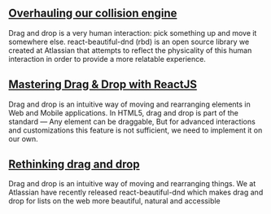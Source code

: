 ## [Overhauling our collision engine](https://dev.to/alexandereardon/overhauling-our-collision-engine-962)

Drag and drop is a very human interaction: pick something up and move it somewhere else. react-beautiful-dnd (rbd) is an open source library we created at Atlassian that attempts to reflect the physicality of this human interaction in order to provide a more relatable experience.

## [Mastering Drag & Drop with ReactJS](https://engineering.datorama.com/mastering-drag-drop-with-reactjs-part-01-39bed3d40a03)

Drag and drop is an intuitive way of moving and rearranging elements in Web and Mobile applications.
In HTML5, drag and drop is part of the standard — Any element can be draggable, But for advanced interactions and customizations this feature is not sufficient, we need to implement it on our own.

## [Rethinking drag and drop](https://medium.com/@alexandereardon/rethinking-drag-and-drop-d9f5770b4e6b)

Drag and drop is an intuitive way of moving and rearranging things. We at Atlassian have recently released react-beautiful-dnd which makes drag and drop for lists on the web more beautiful, natural and accessible